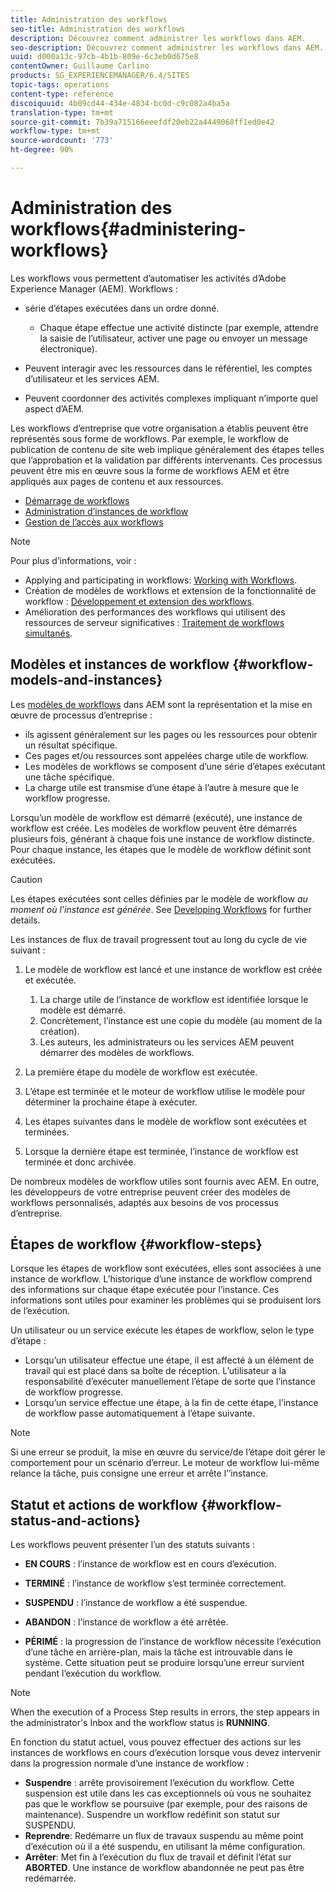 ```yaml
---
title: Administration des workflows
seo-title: Administration des workflows
description: Découvrez comment administrer les workflows dans AEM.
seo-description: Découvrez comment administrer les workflows dans AEM.
uuid: d000a13c-97cb-4b1b-809e-6c3eb0d675e8
contentOwner: Guillaume Carlino
products: SG_EXPERIENCEMANAGER/6.4/SITES
topic-tags: operations
content-type: reference
discoiquuid: 4b09cd44-434e-4834-bc0d-c9c082a4ba5a
translation-type: tm+mt
source-git-commit: 7b39a715166eeefdf20eb22a4449068ff1ed0e42
workflow-type: tm+mt
source-wordcount: '773'
ht-degree: 90%

---
```



# Administration des workflows{#administering-workflows}

Les workflows vous permettent d’automatiser les activités d’Adobe Experience Manager (AEM). Workflows :

* série d’étapes exécutées dans un ordre donné.

   * Chaque étape effectue une activité distincte (par exemple, attendre la saisie de l’utilisateur, activer une page ou envoyer un message électronique).

* Peuvent interagir avec les ressources dans le référentiel, les comptes d’utilisateur et les services AEM.
* Peuvent coordonner des activités complexes impliquant n’importe quel aspect d’AEM.

Les workflows d’entreprise que votre organisation a établis peuvent être représentés sous forme de workflows. Par exemple, le workflow de publication de contenu de site web implique généralement des étapes telles que l’approbation et la validation par différents intervenants. Ces processus peuvent être mis en œuvre sous la forme de workflows AEM et être appliqués aux pages de contenu et aux ressources.

* [Démarrage de workflows](/help/sites-administering/workflows-starting.md)
* [Administration d’instances de workflow](/help/sites-administering/workflows-administering.md)
* [Gestion de l’accès aux workflows](/help/sites-administering/workflows-managing.md)

>[!NOTE]
>
>Pour plus d’informations, voir :
>
>* Applying and participating in workflows: [Working with Workflows](/help/sites-authoring/workflows.md).
>* Création de modèles de workflows et extension de la fonctionnalité de workflow : [Développement et extension des workflows](/help/sites-developing/workflows.md).
>* Amélioration des performances des workflows qui utilisent des ressources de serveur significatives : [Traitement de workflows simultanés](/help/sites-deploying/configuring-performance.md#concurrent-workflow-processing).

>



## Modèles et instances de workflow {#workflow-models-and-instances}

Les [modèles de workflows](/help/sites-developing/workflows.md#model) dans AEM sont la représentation et la mise en œuvre de processus d’entreprise :

* ils agissent généralement sur les pages ou les ressources pour obtenir un résultat spécifique.
* Ces pages et/ou ressources sont appelées charge utile de workflow.
* Les modèles de workflows se composent d’une série d’étapes exécutant une tâche spécifique.
* La charge utile est transmise d’une étape à l’autre à mesure que le workflow progresse.

Lorsqu’un modèle de workflow est démarré (exécuté), une instance de workflow est créée. Les modèles de workflow peuvent être démarrés plusieurs fois, générant à chaque fois une instance de workflow distincte. Pour chaque instance, les étapes que le modèle de workflow définit sont exécutées.

>[!CAUTION]
>
>Les étapes exécutées sont celles définies par le modèle de workflow *au moment où l’instance est générée*. See [Developing Workflows](/help/sites-developing/workflows.md#model) for further details.

Les instances de flux de travail progressent tout au long du cycle de vie suivant :

1. Le modèle de workflow est lancé et une instance de workflow est créée et exécutée.

   1. La charge utile de l’instance de workflow est identifiée lorsque le modèle est démarré.
   1. Concrètement, l’instance est une copie du modèle (au moment de la création).
   1. Les auteurs, les administrateurs ou les services AEM peuvent démarrer des modèles de workflows.

1. La première étape du modèle de workflow est exécutée.
1. L’étape est terminée et le moteur de workflow utilise le modèle pour déterminer la prochaine étape à exécuter.
1. Les étapes suivantes dans le modèle de workflow sont exécutées et terminées.
1. Lorsque la dernière étape est terminée, l’instance de workflow est terminée et donc archivée.

De nombreux modèles de workflow utiles sont fournis avec AEM. En outre, les développeurs de votre entreprise peuvent créer des modèles de workflows personnalisés, adaptés aux besoins de vos processus d’entreprise.

## Étapes de workflow {#workflow-steps}

Lorsque les étapes de workflow sont exécutées, elles sont associées à une instance de workflow. L’historique d’une instance de workflow comprend des informations sur chaque étape exécutée pour l’instance. Ces informations sont utiles pour examiner les problèmes qui se produisent lors de l’exécution.

Un utilisateur ou un service exécute les étapes de workflow, selon le type d’étape :

* Lorsqu’un utilisateur effectue une étape, il est affecté à un élément de travail qui est placé dans sa boîte de réception. L’utilisateur a la responsabilité d’exécuter manuellement l’étape de sorte que l’instance de workflow progresse.
* Lorsqu’un service effectue une étape, à la fin de cette étape, l’instance de workflow passe automatiquement à l’étape suivante.

>[!NOTE]
>
>Si une erreur se produit, la mise en œuvre du service/de l’étape doit gérer le comportement pour un scénario d’erreur. Le moteur de workflow lui-même relance la tâche, puis consigne une erreur et arrête l’’instance.

## Statut et actions de workflow {#workflow-status-and-actions}

Les workflows peuvent présenter l’un des statuts suivants :

* **EN COURS** : l’instance de workflow est en cours d’exécution.
* **TERMINÉ** : l’instance de workflow s’est terminée correctement.

* **SUSPENDU** : l’instance de workflow a été suspendue.
* **ABANDON** : l’instance de workflow a été arrêtée.
* **PÉRIMÉ** : la progression de l’instance de workflow nécessite l’exécution d’une tâche en arrière-plan, mais la tâche est introuvable dans le système. Cette situation peut se produire lorsqu’une erreur survient pendant l’exécution du workflow.

>[!NOTE]
>
>When the execution of a Process Step results in errors, the step appears in the administrator&#39;s Inbox and the workflow status is **RUNNING**.

En fonction du statut actuel, vous pouvez effectuer des actions sur les instances de workflows en cours d’exécution lorsque vous devez intervenir dans la progression normale d’une instance de workflow :

* **Suspendre** : arrête provisoirement l’exécution du workflow. Cette suspension est utile dans les cas exceptionnels où vous ne souhaitez pas que le workflow se poursuive (par exemple, pour des raisons de maintenance). Suspendre un workflow redéfinit son statut sur SUSPENDU.
* **Reprendre**: Redémarre un flux de travaux suspendu au même point d’exécution où il a été suspendu, en utilisant la même configuration.
* **Arrêter**: Met fin à l’exécution du flux de travail et définit l’état sur **ABORTED**. Une instance de workflow abandonnée ne peut pas être redémarrée.

